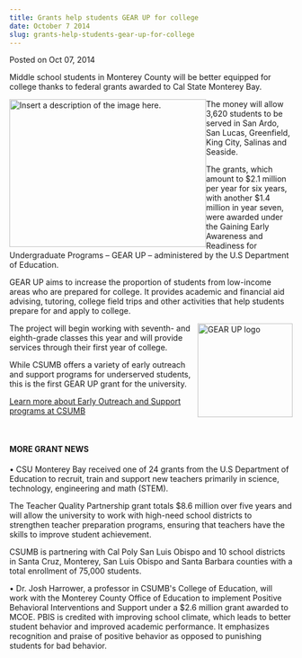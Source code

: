 ```yaml
---
title: Grants help students GEAR UP for college
date: October 7 2014
slug: grants-help-students-gear-up-for-college
---
```


 



<span class="date">Posted on Oct 07, 2014    </span>
<p>Middle school students in Monterey County will be better
equipped for college thanks to federal grants awarded to Cal State
Monterey Bay.</p>
<p><img alt="Insert a description of the image here." src="https://news.csumb.edu/sites/default/files/65/attachments/news/images/gear_up_quote.jpg" style="width:350px; height:263px; float:left">The money will
allow 3,620 students to be served in San Ardo, San Lucas,
Greenfield, King City, Salinas and Seaside.</img></p>
<p>The grants, which amount to $2.1 million per year for six years,
with another $1.4 million in year seven, were awarded under the
Gaining Early Awareness and Readiness for Undergraduate Programs &#x2013;
GEAR UP &#x2013; administered by the U.S Department of Education.</p>
<p>GEAR UP aims to increase the proportion of students from
low-income areas who are prepared for college. It provides academic
and financial aid advising, tutoring, college field trips and other
activities that help students prepare for and apply to college.</p>
<p><img alt="GEAR UP logo" src="https://news.csumb.edu/sites/default/files/65/attachments/news/images/gear_up_logo.jpeg" style="width:169px; height:167px; float:right">The project will
begin working with seventh- and eighth-grade classes this year and
will provide services through their first year of college.</img></p>
<p>While CSUMB offers a variety of early outreach and support
programs for underserved students, this is the first GEAR UP grant
for the university.</p>
<p><a href="https://eosp.csumb.edu" rel="nofollow">Learn more about
Early Outreach and Support programs at CSUMB</a></p>
<p>&#xA0;</p>
<h4>MORE GRANT NEWS</h4>
<p>&#x2022;&#xA0;CSU Monterey Bay received one of 24 grants from the U.S
Department of Education to recruit, train and support new teachers
primarily in science, technology, engineering and math (STEM).</p>
<p>The Teacher Quality Partnership grant totals $8.6 million over
five years and will allow the university to work with high-need
school districts to strengthen teacher preparation programs,
ensuring that teachers have the skills to improve student
achievement.</p>
<p>CSUMB is partnering with Cal Poly San Luis Obispo and 10 school
districts in Santa Cruz, Monterey, San Luis Obispo and Santa
Barbara counties with a total enrollment of 75,000 students.</p>
<p>&#x2022; Dr. Josh Harrower, a professor in CSUMB&apos;s College of
Education, will work with the Monterey County Office of Education
to implement Positive Behavioral Interventions and Support under a
$2.6 million grant awarded to MCOE. PBIS is credited with improving
school climate, which leads to better student behavior and improved
academic performance. It emphasizes recognition and praise of
positive behavior as opposed to punishing students for bad
behavior.<br>
&#xA0;</br></p>
<p>&#xA0;</p>
<p><br>
&#xA0;</br></p>





 
